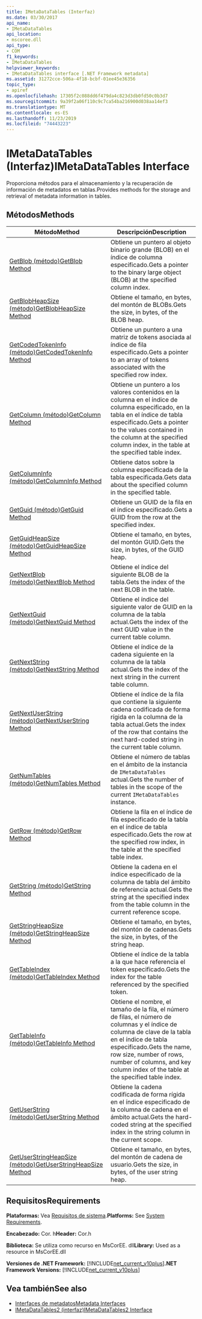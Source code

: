 ```yaml
---
title: IMetaDataTables (Interfaz)
ms.date: 03/30/2017
api_name:
- IMetaDataTables
api_location:
- mscoree.dll
api_type:
- COM
f1_keywords:
- IMetaDataTables
helpviewer_keywords:
- IMetaDataTables interface [.NET Framework metadata]
ms.assetid: 31272cce-506a-4f18-bcbf-01ee45e36356
topic_type:
- apiref
ms.openlocfilehash: 17305f2c088dd6f479da4c823d3db0fd50c0b3d7
ms.sourcegitcommit: 9a39f2a06f110c9c7ca54ba216900d038aa14ef3
ms.translationtype: MT
ms.contentlocale: es-ES
ms.lasthandoff: 11/23/2019
ms.locfileid: "74443223"
---
```

# <a name="imetadatatables-interface"></a><span data-ttu-id="c8c5a-102">IMetaDataTables (Interfaz)</span><span class="sxs-lookup"><span data-stu-id="c8c5a-102">IMetaDataTables Interface</span></span>
<span data-ttu-id="c8c5a-103">Proporciona métodos para el almacenamiento y la recuperación de información de metadatos en tablas.</span><span class="sxs-lookup"><span data-stu-id="c8c5a-103">Provides methods for the storage and retrieval of metadata information in tables.</span></span>  
  
## <a name="methods"></a><span data-ttu-id="c8c5a-104">Métodos</span><span class="sxs-lookup"><span data-stu-id="c8c5a-104">Methods</span></span>  
  
|<span data-ttu-id="c8c5a-105">Método</span><span class="sxs-lookup"><span data-stu-id="c8c5a-105">Method</span></span>|<span data-ttu-id="c8c5a-106">Descripción</span><span class="sxs-lookup"><span data-stu-id="c8c5a-106">Description</span></span>|  
|------------|-----------------|  
|[<span data-ttu-id="c8c5a-107">GetBlob (método)</span><span class="sxs-lookup"><span data-stu-id="c8c5a-107">GetBlob Method</span></span>](../../../../docs/framework/unmanaged-api/metadata/imetadatatables-getblob-method.md)|<span data-ttu-id="c8c5a-108">Obtiene un puntero al objeto binario grande (BLOB) en el índice de columna especificado.</span><span class="sxs-lookup"><span data-stu-id="c8c5a-108">Gets a pointer to the binary large object (BLOB) at the specified column index.</span></span>|  
|[<span data-ttu-id="c8c5a-109">GetBlobHeapSize (método)</span><span class="sxs-lookup"><span data-stu-id="c8c5a-109">GetBlobHeapSize Method</span></span>](../../../../docs/framework/unmanaged-api/metadata/imetadatatables-getblobheapsize-method.md)|<span data-ttu-id="c8c5a-110">Obtiene el tamaño, en bytes, del montón de BLOBs.</span><span class="sxs-lookup"><span data-stu-id="c8c5a-110">Gets the size, in bytes, of the BLOB heap.</span></span>|  
|[<span data-ttu-id="c8c5a-111">GetCodedTokenInfo (método)</span><span class="sxs-lookup"><span data-stu-id="c8c5a-111">GetCodedTokenInfo Method</span></span>](../../../../docs/framework/unmanaged-api/metadata/imetadatatables-getcodedtokeninfo-method.md)|<span data-ttu-id="c8c5a-112">Obtiene un puntero a una matriz de tokens asociada al índice de fila especificado.</span><span class="sxs-lookup"><span data-stu-id="c8c5a-112">Gets a pointer to an array of tokens associated with the specified row index.</span></span>|  
|[<span data-ttu-id="c8c5a-113">GetColumn (método)</span><span class="sxs-lookup"><span data-stu-id="c8c5a-113">GetColumn Method</span></span>](../../../../docs/framework/unmanaged-api/metadata/imetadatatables-getcolumn-method.md)|<span data-ttu-id="c8c5a-114">Obtiene un puntero a los valores contenidos en la columna en el índice de columna especificado, en la tabla en el índice de tabla especificado.</span><span class="sxs-lookup"><span data-stu-id="c8c5a-114">Gets a pointer to the values contained in the column at the specified column index, in the table at the specified table index.</span></span>|  
|[<span data-ttu-id="c8c5a-115">GetColumnInfo (método)</span><span class="sxs-lookup"><span data-stu-id="c8c5a-115">GetColumnInfo Method</span></span>](../../../../docs/framework/unmanaged-api/metadata/imetadatatables-getcolumninfo-method.md)|<span data-ttu-id="c8c5a-116">Obtiene datos sobre la columna especificada de la tabla especificada.</span><span class="sxs-lookup"><span data-stu-id="c8c5a-116">Gets data about the specified column in the specified table.</span></span>|  
|[<span data-ttu-id="c8c5a-117">GetGuid (método)</span><span class="sxs-lookup"><span data-stu-id="c8c5a-117">GetGuid Method</span></span>](../../../../docs/framework/unmanaged-api/metadata/imetadatatables-getguid-method.md)|<span data-ttu-id="c8c5a-118">Obtiene un GUID de la fila en el índice especificado.</span><span class="sxs-lookup"><span data-stu-id="c8c5a-118">Gets a GUID from the row at the specified index.</span></span>|  
|[<span data-ttu-id="c8c5a-119">GetGuidHeapSize (método)</span><span class="sxs-lookup"><span data-stu-id="c8c5a-119">GetGuidHeapSize Method</span></span>](../../../../docs/framework/unmanaged-api/metadata/imetadatatables-getguidheapsize-method.md)|<span data-ttu-id="c8c5a-120">Obtiene el tamaño, en bytes, del montón GUID.</span><span class="sxs-lookup"><span data-stu-id="c8c5a-120">Gets the size, in bytes, of the GUID heap.</span></span>|  
|[<span data-ttu-id="c8c5a-121">GetNextBlob (método)</span><span class="sxs-lookup"><span data-stu-id="c8c5a-121">GetNextBlob Method</span></span>](../../../../docs/framework/unmanaged-api/metadata/imetadatatables-getnextblob-method.md)|<span data-ttu-id="c8c5a-122">Obtiene el índice del siguiente BLOB de la tabla.</span><span class="sxs-lookup"><span data-stu-id="c8c5a-122">Gets the index of the next BLOB in the table.</span></span>|  
|[<span data-ttu-id="c8c5a-123">GetNextGuid (método)</span><span class="sxs-lookup"><span data-stu-id="c8c5a-123">GetNextGuid Method</span></span>](../../../../docs/framework/unmanaged-api/metadata/imetadatatables-getnextguid-method.md)|<span data-ttu-id="c8c5a-124">Obtiene el índice del siguiente valor de GUID en la columna de la tabla actual.</span><span class="sxs-lookup"><span data-stu-id="c8c5a-124">Gets the index of the next GUID value in the current table column.</span></span>|  
|[<span data-ttu-id="c8c5a-125">GetNextString (método)</span><span class="sxs-lookup"><span data-stu-id="c8c5a-125">GetNextString Method</span></span>](../../../../docs/framework/unmanaged-api/metadata/imetadatatables-getnextstring-method.md)|<span data-ttu-id="c8c5a-126">Obtiene el índice de la cadena siguiente en la columna de la tabla actual.</span><span class="sxs-lookup"><span data-stu-id="c8c5a-126">Gets the index of the next string in the current table column.</span></span>|  
|[<span data-ttu-id="c8c5a-127">GetNextUserString (método)</span><span class="sxs-lookup"><span data-stu-id="c8c5a-127">GetNextUserString Method</span></span>](../../../../docs/framework/unmanaged-api/metadata/imetadatatables-getnextuserstring-method.md)|<span data-ttu-id="c8c5a-128">Obtiene el índice de la fila que contiene la siguiente cadena codificada de forma rígida en la columna de la tabla actual.</span><span class="sxs-lookup"><span data-stu-id="c8c5a-128">Gets the index of the row that contains the next hard-coded string in the current table column.</span></span>|  
|[<span data-ttu-id="c8c5a-129">GetNumTables (método)</span><span class="sxs-lookup"><span data-stu-id="c8c5a-129">GetNumTables Method</span></span>](../../../../docs/framework/unmanaged-api/metadata/imetadatatables-getnumtables-method.md)|<span data-ttu-id="c8c5a-130">Obtiene el número de tablas en el ámbito de la instancia de `IMetaDataTables` actual.</span><span class="sxs-lookup"><span data-stu-id="c8c5a-130">Gets the number of tables in the scope of the current `IMetaDataTables` instance.</span></span>|  
|[<span data-ttu-id="c8c5a-131">GetRow (método)</span><span class="sxs-lookup"><span data-stu-id="c8c5a-131">GetRow Method</span></span>](../../../../docs/framework/unmanaged-api/metadata/imetadatatables-getrow-method.md)|<span data-ttu-id="c8c5a-132">Obtiene la fila en el índice de fila especificado de la tabla en el índice de tabla especificado.</span><span class="sxs-lookup"><span data-stu-id="c8c5a-132">Gets the row at the specified row index, in the table at the specified table index.</span></span>|  
|[<span data-ttu-id="c8c5a-133">GetString (método)</span><span class="sxs-lookup"><span data-stu-id="c8c5a-133">GetString Method</span></span>](../../../../docs/framework/unmanaged-api/metadata/imetadatatables-getstring-method.md)|<span data-ttu-id="c8c5a-134">Obtiene la cadena en el índice especificado de la columna de tabla del ámbito de referencia actual.</span><span class="sxs-lookup"><span data-stu-id="c8c5a-134">Gets the string at the specified index from the table column in the current reference scope.</span></span>|  
|[<span data-ttu-id="c8c5a-135">GetStringHeapSize (método)</span><span class="sxs-lookup"><span data-stu-id="c8c5a-135">GetStringHeapSize Method</span></span>](../../../../docs/framework/unmanaged-api/metadata/imetadatatables-getstringheapsize-method.md)|<span data-ttu-id="c8c5a-136">Obtiene el tamaño, en bytes, del montón de cadenas.</span><span class="sxs-lookup"><span data-stu-id="c8c5a-136">Gets the size, in bytes, of the string heap.</span></span>|  
|[<span data-ttu-id="c8c5a-137">GetTableIndex (método)</span><span class="sxs-lookup"><span data-stu-id="c8c5a-137">GetTableIndex Method</span></span>](../../../../docs/framework/unmanaged-api/metadata/imetadatatables-gettableindex-method.md)|<span data-ttu-id="c8c5a-138">Obtiene el índice de la tabla a la que hace referencia el token especificado.</span><span class="sxs-lookup"><span data-stu-id="c8c5a-138">Gets the index for the table referenced by the specified token.</span></span>|  
|[<span data-ttu-id="c8c5a-139">GetTableInfo (método)</span><span class="sxs-lookup"><span data-stu-id="c8c5a-139">GetTableInfo Method</span></span>](../../../../docs/framework/unmanaged-api/metadata/imetadatatables-gettableinfo-method.md)|<span data-ttu-id="c8c5a-140">Obtiene el nombre, el tamaño de la fila, el número de filas, el número de columnas y el índice de columna de clave de la tabla en el índice de tabla especificado.</span><span class="sxs-lookup"><span data-stu-id="c8c5a-140">Gets the name, row size, number of rows, number of columns, and key column index of the table at the specified table index.</span></span>|  
|[<span data-ttu-id="c8c5a-141">GetUserString (método)</span><span class="sxs-lookup"><span data-stu-id="c8c5a-141">GetUserString Method</span></span>](../../../../docs/framework/unmanaged-api/metadata/imetadatatables-getuserstring-method.md)|<span data-ttu-id="c8c5a-142">Obtiene la cadena codificada de forma rígida en el índice especificado de la columna de cadena en el ámbito actual.</span><span class="sxs-lookup"><span data-stu-id="c8c5a-142">Gets the hard-coded string at the specified index in the string column in the current scope.</span></span>|  
|[<span data-ttu-id="c8c5a-143">GetUserStringHeapSize (método)</span><span class="sxs-lookup"><span data-stu-id="c8c5a-143">GetUserStringHeapSize Method</span></span>](../../../../docs/framework/unmanaged-api/metadata/imetadatatables-getuserstringheapsize-method.md)|<span data-ttu-id="c8c5a-144">Obtiene el tamaño, en bytes, del montón de cadena de usuario.</span><span class="sxs-lookup"><span data-stu-id="c8c5a-144">Gets the size, in bytes, of the user string heap.</span></span>|  
  
## <a name="requirements"></a><span data-ttu-id="c8c5a-145">Requisitos</span><span class="sxs-lookup"><span data-stu-id="c8c5a-145">Requirements</span></span>  
 <span data-ttu-id="c8c5a-146">**Plataformas:** Vea [Requisitos de sistema](../../../../docs/framework/get-started/system-requirements.md).</span><span class="sxs-lookup"><span data-stu-id="c8c5a-146">**Platforms:** See [System Requirements](../../../../docs/framework/get-started/system-requirements.md).</span></span>  
  
 <span data-ttu-id="c8c5a-147">**Encabezado:** Cor. h</span><span class="sxs-lookup"><span data-stu-id="c8c5a-147">**Header:** Cor.h</span></span>  
  
 <span data-ttu-id="c8c5a-148">**Biblioteca:** Se utiliza como recurso en MsCorEE. dll</span><span class="sxs-lookup"><span data-stu-id="c8c5a-148">**Library:** Used as a resource in MsCorEE.dll</span></span>  
  
 <span data-ttu-id="c8c5a-149">**Versiones de .NET Framework:** [!INCLUDE[net_current_v10plus](../../../../includes/net-current-v10plus-md.md)]</span><span class="sxs-lookup"><span data-stu-id="c8c5a-149">**.NET Framework Versions:** [!INCLUDE[net_current_v10plus](../../../../includes/net-current-v10plus-md.md)]</span></span>  
  
## <a name="see-also"></a><span data-ttu-id="c8c5a-150">Vea también</span><span class="sxs-lookup"><span data-stu-id="c8c5a-150">See also</span></span>

- [<span data-ttu-id="c8c5a-151">Interfaces de metadatos</span><span class="sxs-lookup"><span data-stu-id="c8c5a-151">Metadata Interfaces</span></span>](../../../../docs/framework/unmanaged-api/metadata/metadata-interfaces.md)
- [<span data-ttu-id="c8c5a-152">IMetaDataTables2 (interfaz)</span><span class="sxs-lookup"><span data-stu-id="c8c5a-152">IMetaDataTables2 Interface</span></span>](../../../../docs/framework/unmanaged-api/metadata/imetadatatables2-interface.md)
